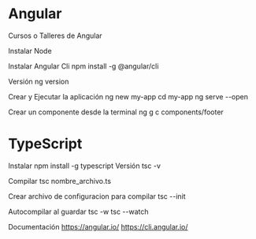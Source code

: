 # Angular
Cursos o Talleres de Angular

Instalar Node

Instalar Angular Cli
    npm install -g @angular/cli

Versión
    ng version

Crear y Ejecutar la aplicación
    ng new my-app
    cd my-app
    ng serve --open

Crear un componente desde la terminal
    ng g c components/footer

# TypeScript

Instalar
    npm install -g typescript
Versión
    tsc -v

Compilar
    tsc nombre_archivo.ts

Crear archivo de configuracion para compilar
    tsc --init

Autocompilar al guardar
    tsc -w
    tsc --watch

Documentación
    https://angular.io/
    https://cli.angular.io/
